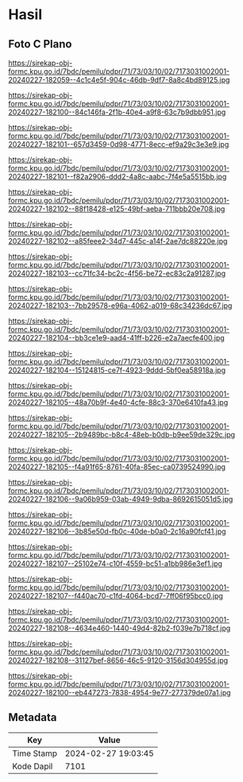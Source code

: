 # Hasil

## Foto C Plano

https://sirekap-obj-formc.kpu.go.id/7bdc/pemilu/pdpr/71/73/03/10/02/7173031002001-20240227-182059--4c1c4e5f-904c-46db-9df7-8a8c4bd89125.jpg

https://sirekap-obj-formc.kpu.go.id/7bdc/pemilu/pdpr/71/73/03/10/02/7173031002001-20240227-182100--84c146fa-2f1b-40e4-a9f8-63c7b9dbb951.jpg

https://sirekap-obj-formc.kpu.go.id/7bdc/pemilu/pdpr/71/73/03/10/02/7173031002001-20240227-182101--657d3459-0d98-4771-8ecc-ef9a29c3e3e9.jpg

https://sirekap-obj-formc.kpu.go.id/7bdc/pemilu/pdpr/71/73/03/10/02/7173031002001-20240227-182101--f82a2906-ddd2-4a8c-aabc-7f4e5a5515bb.jpg

https://sirekap-obj-formc.kpu.go.id/7bdc/pemilu/pdpr/71/73/03/10/02/7173031002001-20240227-182102--88f18428-e125-49bf-aeba-711bbb20e708.jpg

https://sirekap-obj-formc.kpu.go.id/7bdc/pemilu/pdpr/71/73/03/10/02/7173031002001-20240227-182102--a85feee2-34d7-445c-a14f-2ae7dc88220e.jpg

https://sirekap-obj-formc.kpu.go.id/7bdc/pemilu/pdpr/71/73/03/10/02/7173031002001-20240227-182103--cc71fc34-bc2c-4f56-be72-ec83c2a91287.jpg

https://sirekap-obj-formc.kpu.go.id/7bdc/pemilu/pdpr/71/73/03/10/02/7173031002001-20240227-182103--7bb29578-e96a-4062-a019-68c34236dc67.jpg

https://sirekap-obj-formc.kpu.go.id/7bdc/pemilu/pdpr/71/73/03/10/02/7173031002001-20240227-182104--bb3ce1e9-aad4-41ff-b226-e2a7aecfe400.jpg

https://sirekap-obj-formc.kpu.go.id/7bdc/pemilu/pdpr/71/73/03/10/02/7173031002001-20240227-182104--15124815-ce7f-4923-9ddd-5bf0ea58918a.jpg

https://sirekap-obj-formc.kpu.go.id/7bdc/pemilu/pdpr/71/73/03/10/02/7173031002001-20240227-182105--48a70b9f-4e40-4cfe-88c3-370e6410fa43.jpg

https://sirekap-obj-formc.kpu.go.id/7bdc/pemilu/pdpr/71/73/03/10/02/7173031002001-20240227-182105--2b9489bc-b8c4-48eb-b0db-b9ee59de329c.jpg

https://sirekap-obj-formc.kpu.go.id/7bdc/pemilu/pdpr/71/73/03/10/02/7173031002001-20240227-182105--f4a91f65-8761-40fa-85ec-ca0739524990.jpg

https://sirekap-obj-formc.kpu.go.id/7bdc/pemilu/pdpr/71/73/03/10/02/7173031002001-20240227-182106--9a06b959-03ab-4949-9dba-8692615051d5.jpg

https://sirekap-obj-formc.kpu.go.id/7bdc/pemilu/pdpr/71/73/03/10/02/7173031002001-20240227-182106--3b85e50d-fb0c-40de-b0a0-2c16a90fcf41.jpg

https://sirekap-obj-formc.kpu.go.id/7bdc/pemilu/pdpr/71/73/03/10/02/7173031002001-20240227-182107--25102e74-c10f-4559-bc51-a1bb986e3ef1.jpg

https://sirekap-obj-formc.kpu.go.id/7bdc/pemilu/pdpr/71/73/03/10/02/7173031002001-20240227-182107--f440ac70-c1fd-4064-bcd7-7ff06f95bcc0.jpg

https://sirekap-obj-formc.kpu.go.id/7bdc/pemilu/pdpr/71/73/03/10/02/7173031002001-20240227-182108--4634e460-1440-49d4-82b2-f039e7b718cf.jpg

https://sirekap-obj-formc.kpu.go.id/7bdc/pemilu/pdpr/71/73/03/10/02/7173031002001-20240227-182108--31127bef-8656-46c5-9120-3156d304955d.jpg

https://sirekap-obj-formc.kpu.go.id/7bdc/pemilu/pdpr/71/73/03/10/02/7173031002001-20240227-182100--eb447273-7838-4954-9e77-277379de07a1.jpg


## Metadata

| Key        | Value               |
| ---------- | ------------------- |
| Time Stamp | 2024-02-27 19:03:45 |
| Kode Dapil | 7101                |



